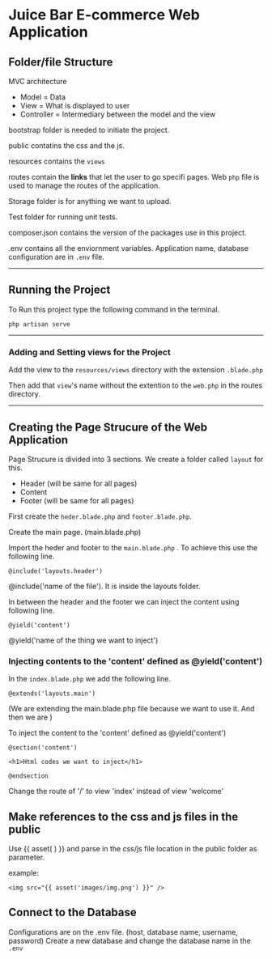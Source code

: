 
# Juice Bar E-commerce Web Application

## Folder/file Structure

MVC architecture
- Model = Data
- View = What is displayed to user
- Controller = Intermediary between the model and the view

bootstrap folder is needed to initiate the project.

public contatins the css and the js.

resources contains the ``views``

routes contain the **links** that let the user to go specifi pages.
Web ``php`` file is used to manage the routes of the application.

Storage folder is for anything we want to upload.

Test folder for running unit tests.

composer.json contains the version of the packages use in this project.

.env contains all the enviornment variables.
Application name, database configuration are in ``.env`` file.

---

## Running the Project

To Run this project type the following command in the terminal.

```
php artisan serve
```

---
### Adding and Setting views for the Project

Add the view to the ``resources/views`` directory with the extension ``.blade.php``

Then add that ``view``'s name without the extention to the ``web.php`` in the routes directory.

---
## Creating the Page Strucure of the Web Application


Page Strucure is divided into 3 sections. We create a folder called ``layout`` for this. 

- Header (will be same for all pages)
- Content
- Footer (will be same for all pages)

First create the ``heder.blade.php`` and ``footer.blade.php``.

Create the main page. (main.blade.php)

Import the heder and footer to the ``main.blade.php`` . To achieve this use the following line.

```
@include('layouts.header')
```

@include('name of the file'). It is inside the layouts folder. 

In between the header and the footer we can inject the content using following line.

```
@yield('content')
```

@yield('name of the thing we want to inject')


### Injecting contents to the 'content' defined as @yield('content')

In the ``index.blade.php`` we add the following line.

```
@extends('layouts.main')
```

(We are extending the main.blade.php file because we want to use it. And then we are )

To inject the content to the 'content' defined as @yield('content')

```
@section('content')

<h1>Html codes we want to inject</h1>

@endsection
```

Change the route of '/' to view 'index' instead of view 'welcome'

## Make references to the css and js files in the public

Use {{ asset( ) }} and parse in the css/js file location in the public folder as parameter.

example:
```
<img src="{{ asset('images/img.png') }}" />
```

## Connect to the Database

Configurations are on the .env file. (host, database name, username, password)
Create a new database and change the database name in the ``.env``
